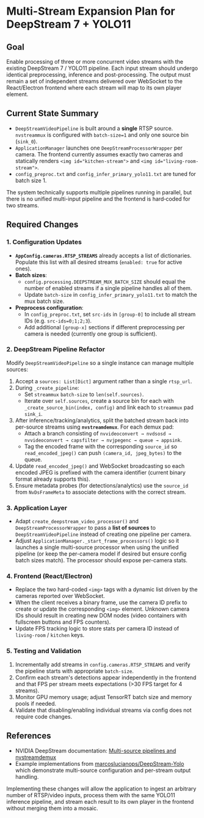 # Multi-Stream Expansion Plan for DeepStream 7 + YOLO11

## Goal
Enable processing of three or more concurrent video streams with the existing DeepStream 7 / YOLO11 pipeline. Each input stream should undergo identical preprocessing, inference and post-processing. The output must remain a set of independent streams delivered over WebSocket to the React/Electron frontend where each stream will map to its own player element.

## Current State Summary
- `DeepStreamVideoPipeline` is built around a **single** RTSP source. `nvstreammux` is configured with `batch-size=1` and only one source bin (`sink_0`).
- `ApplicationManager` launches one `DeepStreamProcessorWrapper` per camera. The frontend currently assumes exactly two cameras and statically renders `<img id="kitchen-stream">` and `<img id="living-room-stream">`.
- `config_preproc.txt` and `config_infer_primary_yolo11.txt` are tuned for batch size 1.

The system technically supports multiple pipelines running in parallel, but there is no unified multi-input pipeline and the frontend is hard‑coded for two streams.

## Required Changes
### 1. Configuration Updates
- **`AppConfig.cameras.RTSP_STREAMS`** already accepts a list of dictionaries. Populate this list with all desired streams (`enabled: true` for active ones).
- **Batch sizes**:
  - `config.processing.DEEPSTREAM_MUX_BATCH_SIZE` should equal the number of enabled streams if a single pipeline handles all of them.
  - Update `batch-size` in `config_infer_primary_yolo11.txt` to match the mux batch size.
- **Preprocess configuration**:
  - In `config_preproc.txt`, set `src-ids` in `[group-0]` to include all stream IDs (e.g. `src-ids=0;1;2;3`).
  - Add additional `[group-x]` sections if different preprocessing per camera is needed (currently one group is sufficient).

### 2. DeepStream Pipeline Refactor
Modify `DeepStreamVideoPipeline` so a single instance can manage multiple sources:
1. Accept a `sources: List[Dict]` argument rather than a single `rtsp_url`.
2. During `_create_pipeline`:
   - Set `streammux` `batch-size` to `len(self.sources)`.
   - Iterate over `self.sources`, create a source bin for each with `_create_source_bin(index, config)` and link each to `streammux` pad `sink_i`.
3. After inference/tracking/analytics, split the batched stream back into per-source streams using **`nvstreamdemux`**. For each demux pad:
   - Attach a branch consisting of `nvvideoconvert → nvdsosd → nvvideoconvert → capsfilter → nvjpegenc → queue → appsink`.
   - Tag the encoded frame with the corresponding `source_id` so `read_encoded_jpeg()` can push `(camera_id, jpeg_bytes)` to the queue.
4. Update `read_encoded_jpeg()` and WebSocket broadcasting so each encoded JPEG is prefixed with the camera identifier (current binary format already supports this).
5. Ensure metadata probes (for detections/analytics) use the `source_id` from `NvDsFrameMeta` to associate detections with the correct stream.

### 3. Application Layer
- Adapt `create_deepstream_video_processor()` and `DeepStreamProcessorWrapper` to pass a **list of sources** to `DeepStreamVideoPipeline` instead of creating one pipeline per camera.
- Adjust `ApplicationManager._start_frame_processors()` logic so it launches a single multi-source processor when using the unified pipeline (or keep the per-camera model if desired but ensure config batch sizes match). The processor should expose per-camera stats.

### 4. Frontend (React/Electron)
- Replace the two hard-coded `<img>` tags with a dynamic list driven by the cameras reported over WebSocket.
- When the client receives a binary frame, use the camera ID prefix to create or update the corresponding `<img>` element. Unknown camera IDs should result in creating new DOM nodes (video containers with fullscreen buttons and FPS counters).
- Update FPS tracking logic to store stats per camera ID instead of `living-room` / `kitchen` keys.

### 5. Testing and Validation
1. Incrementally add streams in `config.cameras.RTSP_STREAMS` and verify the pipeline starts with appropriate `batch-size`.
2. Confirm each stream's detections appear independently in the frontend and that FPS per stream meets expectations (>30 FPS target for 4 streams).
3. Monitor GPU memory usage; adjust TensorRT batch size and memory pools if needed.
4. Validate that disabling/enabling individual streams via config does not require code changes.

## References
- NVIDIA DeepStream documentation: [Multi-source pipelines and nvstreamdemux](https://docs.nvidia.com/metropolis/deepstream/dev-guide/text/DS_plugin_gst-nvstreamdemux.html)
- Example implementations from [marcoslucianops/DeepStream-Yolo](https://github.com/marcoslucianops/DeepStream-Yolo) which demonstrate multi-source configuration and per-stream output handling.

Implementing these changes will allow the application to ingest an arbitrary number of RTSP/video inputs, process them with the same YOLO11 inference pipeline, and stream each result to its own player in the frontend without merging them into a mosaic.
